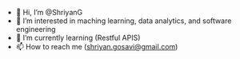 - 👋 Hi, I’m @ShriyanG
- 👀 I’m interested in maching learning, data analytics, and software engineering
- 🌱 I’m currently learning (Restful APIS)
- 📫 How to reach me (shriyan.gosavi@gmail.com)

<!---
ShriyanG/ShriyanG is a ✨ special ✨ repository because its `README.md` (this file) appears on your GitHub profile.
You can click the Preview link to take a look at your changes.
--->
